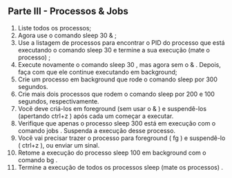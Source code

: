 ## Parte III - Processos & Jobs
1. Liste todos os processos;
2. Agora use o comando sleep 30 & ;
3. Use a listagem de processos para encontrar o PID do processo que está executando o comando sleep 30 e termine a sua execução (mate o processo) ;
4. Execute novamente o comando sleep 30 , mas agora sem o & . Depois, faça com que ele continue executando em background;
5. Crie um processo em background que rode o comando sleep por 300 segundos.
6. Crie mais dois processos que rodem o comando sleep por 200 e 100 segundos, respectivamente.
7. Você deve criá-los em foreground (sem usar o & ) e suspendê-los (apertando ctrl+z ) após cada um começar a executar.
8. Verifique que apenas o processo sleep 300 está em execução com o comando jobs . Suspenda a execução desse processo.
9. Você vai precisar trazer o processo para foreground ( fg ) e suspendê-lo ( ctrl+z ), ou enviar um sinal.
10. Retome a execução do processo sleep 100 em background com o comando bg .
11. Termine a execução de todos os processos sleep (mate os processos) .

